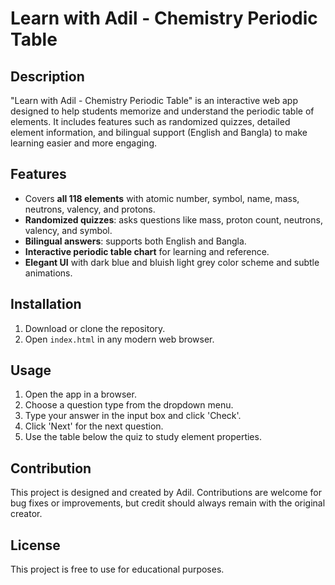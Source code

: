 # Learn with Adil - Chemistry Periodic Table

## Description

"Learn with Adil - Chemistry Periodic Table" is an interactive web app designed to help students memorize and understand the periodic table of elements. It includes features such as randomized quizzes, detailed element information, and bilingual support (English and Bangla) to make learning easier and more engaging.

## Features

* Covers **all 118 elements** with atomic number, symbol, name, mass, neutrons, valency, and protons.
* **Randomized quizzes**: asks questions like mass, proton count, neutrons, valency, and symbol.
* **Bilingual answers**: supports both English and Bangla.
* **Interactive periodic table chart** for learning and reference.
* **Elegant UI** with dark blue and bluish light grey color scheme and subtle animations.

## Installation

1. Download or clone the repository.
2. Open `index.html` in any modern web browser.

## Usage

1. Open the app in a browser.
2. Choose a question type from the dropdown menu.
3. Type your answer in the input box and click 'Check'.
4. Click 'Next' for the next question.
5. Use the table below the quiz to study element properties.

## Contribution

This project is designed and created by Adil. Contributions are welcome for bug fixes or improvements, but credit should always remain with the original creator.

## License

This project is free to use for educational purposes.

